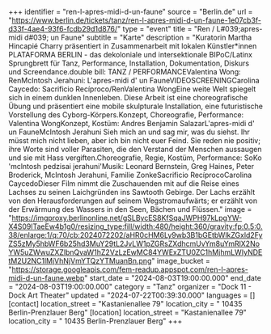 +++
identifier = "ren-l-apres-midi-d-un-faune"
source = "Berlin.de"
url = "https://www.berlin.de/tickets/tanz/ren-l-apres-midi-d-un-faune-1e07cb3f-d33f-4ae4-93f6-fcdb29d1d876/"
type = "event"
title = "Ren / L#039;apres-midi d#039; un Faune"
subtitle = "Karte"
description = "Kuratorin Martha Hincapié Charry präsentiert in Zusammenarbeit mit lokalen Künstler*innen PLATAFORMA BERLIN - das dekoloniale und intersektionale BIPoC/Latinx Sprungbrett für Tanz, Performance, Installation, Dokumentation, Diskurs und Screendance.double bill: TANZ / PERFORMANCEValentina Wong: RenMcIntosh Jerahuni: L'apres-midi d' un FauneVIDEOSCREENINGCarolina Caycedo: Sacrificio Recíproco/RenValentina WongEine weite Welt spiegelt sich in einem dunklen Innenleben. Diese Arbeit ist eine choreografische Übung und präsentiert eine mobile skulpturale Installation, eine futuristische Vorstellung des Cyborg-Körpers.Konzept, Choreografie, Performance: Valentina WongKonzept, Kostüm: Andres Benjamin SalazarL'apres-midi d' un FauneMcIntosh Jerahuni Sieh mich an und sag mir, was du siehst. Ihr müsst mich nicht lieben, aber ich bin nicht euer Feind. Sie reden nie positiv; ihre Worte sind voller Parasiten, die den Verstand der Menschen aussaugen und sie mit Hass vergiften.Choreografie, Regie, Kostüm, Performance: SoKo 'mclntosh pedzisai jerahuni'Musik: Leonard Bernstein, Greg Haines, Peter Broderick, McIntosh Jerahuni, Familie ZonkeSacrificio RecíprocoCarolina CaycedoDieser Film nimmt die Zuschauenden mit auf die Reise eines Lachses zu seinen Laichgründen ins Sawtooth Gebirge. Der Lachs erzählt von den Herausforderungen auf seinem Wegstromaufwärts; er erzählt von der Erwärmung des Wassers in den Seen, Bächen und Flüssen."
image = "https://imgproxy.berlinonline.net/gSLBycES8KfSqaJWPH97kLpgYW-X4S09lTaeEw4b1g0/resizing_type:fill/width:480/height:360/gravity:fp:0.5:0.38/enlarge:1/q:70/cb:2024072202/aHR0cHM6Ly9wb3B1bGEtbWlkZGxld2FyZS5zMy5hbWF6b25hd3MuY29tL2JvLW1pZGRsZXdhcmUvYm8uYmRlX2NoYW5uZWwuZXZlbnQvaW1hZ2VzLzEwMC84YWExZTU0ZC1hMjhmLWIyNDEtM2U2NC1lMjVhNjVmYTQzYTMuanBn.png"
image_bucket = "https://storage.googleapis.com/fem-readup.appspot.com/ren-l-apres-midi-d-un-faune.webp"
start_date = "2024-08-03T19:00:00.000"
end_date = "2024-08-03T19:00:00.000"
category = "Tanz"
organizer = "Dock 11 - Dock Art Theater"
updated = "2024-07-22T00:39:30.000"
languages = []
[contact]
location_street = "Kastanienallee 79"
location_city = " 10435 Berlin-Prenzlauer Berg"
[location]
location_street = "Kastanienallee 79"
location_city = " 10435 Berlin-Prenzlauer Berg"
+++